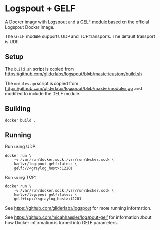 # Logspout + GELF

A Docker image with [Logspout](https://github.com/gliderlabs/logspout) and a [GELF module](https://github.com/karlvr/logspout-gelf)
based on the official Logspout Docker image.

The GELF module supports UDP and TCP transports. The default transport is UDP.

## Setup

The `build.sh` script is copied from https://github.com/gliderlabs/logspout/blob/master/custom/build.sh.

The `modules.go` script is copied from https://github.com/gliderlabs/logspout/blob/master/modules.go and modified
to include the GELF module.

## Building

```
docker build .
```

## Running

Run using UDP:

```
docker run \
    -v /var/run/docker.sock:/var/run/docker.sock \
    karlvr/logspout-gelf:latest \
    gelf://<graylog_host>:12201
```

Run using TCP:

```
docker run \
    -v /var/run/docker.sock:/var/run/docker.sock \
    karlvr/logspout-gelf:latest \
    gelf+tcp://<graylog_host>:12201
```

See https://github.com/gliderlabs/logspout for more running information.

See https://github.com/micahhausler/logspout-gelf for information about how Docker information is turned into GELF parameters.
